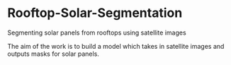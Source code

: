 # Rooftop-Solar-Segmentation
Segmenting solar panels from rooftops using satellite images

The aim of the work is to build a model which takes in satellite images and outputs masks for solar panels. 
